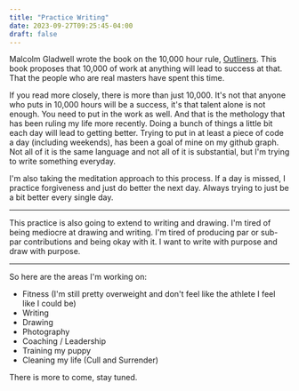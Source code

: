```yaml
---
title: "Practice Writing"
date: 2023-09-27T09:25:45-04:00
draft: false
---
```


Malcolm Gladwell wrote the book on the 10,000 hour rule, [Outliners](https://www.amazon.com/Outliers-Story-Success-Malcolm-Gladwell/dp/0316017930/ref=asc_df_0316017930/?tag=hyprod-20&linkCode=df0&hvadid=312403172530&hvpos=&hvnetw=g&hvrand=17053569670066538179&hvpone=&hvptwo=&hvqmt=&hvdev=c&hvdvcmdl=&hvlocint=&hvlocphy=9002206&hvtargid=pla-433941496481&psc=1&tag=&ref=&adgrpid=60300244057&hvpone=&hvptwo=&hvadid=312403172530&hvpos=&hvnetw=g&hvrand=17053569670066538179&hvqmt=&hvdev=c&hvdvcmdl=&hvlocint=&hvlocphy=9002206&hvtargid=pla-433941496481). This book proposes that 10,000 of work at anything will lead to success at that. That the people who are real masters have spent this time.

If you read more closely, there is more than just 10,000. It's not that anyone who puts in 10,000 hours will be a success, it's that talent alone is not enough. You need to put in the work as well. And that is the methology that has been ruling my life more recently. Doing a bunch of things a little bit each day will lead to getting better. Trying to put in at least a piece of code a day (including weekends), has been a goal of mine on my github graph. Not all of it is the same language and not all of it is substantial, but I'm trying to write something everyday.

I'm also taking the meditation approach to this process. If a day is missed, I practice forgiveness and just do better the next day. Always trying to just be a bit better every single day.

---

This practice is also going to extend to writing and drawing. I'm tired of being mediocre at drawing and writing. I'm tired of producing par or sub-par contributions and being okay with it. I want to write with purpose and draw with purpose.

---

So here are the areas I'm working on:

- Fitness (I'm still pretty overweight and don't feel like the athlete I feel like I could be)
- Writing
- Drawing
- Photography
- Coaching / Leadership
- Training my puppy
- Cleaning my life (Cull and Surrender)

There is more to come, stay tuned.

